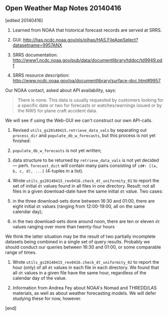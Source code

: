 ## Open Weather Map Notes 20140416

[edited 20140416]

1. Learned from NOAA that historical forecast records are served at SRRS.

  2. GUI: http://has.ncdc.noaa.gov/pls/plhas/HAS.FileAppSelect?datasetname=9957ANX
  2. SRRS documentation: http://www1.ncdc.noaa.gov/pub/data/documentlibrary/tddoc/td9949.pdf
  2. SRRS resource description: http://www.ncdc.noaa.gov/oa/documentlibrary/surface-doc.html#9957

   Our NOAA contact, asked about API availability, says:
   
   > There is none.  This data is usually requested by customers looking for a specific date or two for forecasts or watches/warnings issued or by the NWS for plane craft accident data.
   
   We will see if using the Web-GUI we can't construct our own API-calls.

1. Revised `utils_gs20140415.retrieve_data_vals` by separating out `process_dir` and `populate_db_w_forecasts`, but this process is not yet finished:

  2. `populate_db_w_forecasts` is not yet written;
  2. data structure to be returned by `retrieve_data_vals` is not yet decided — perh. `forecast_dict` will contain many pairs consisting of `id#: [(a, b, c, d), ...]` (4-tuples in a list).

1. Wrote `utils_gs20140415_rev0416.check_dt_uniformity_01` to report the set of initial `dt` values found in all files in one directory. Result: not all files in a given download-date have the same initial `dt` value. Two cases:

  2. in the three download-sets done between 16:30 and 01:00, there are eight initial `dt` values (ranging from 12:00-19:00, all on the same calendar day);
  2. in the two download-sets done around noon, there are ten or eleven `dt` values ranging over more than twenty-four hours
  
   We think the latter situation may be the result of two partially incomplete datasets being combined in a single set of query results. Probably we should conduct our queries between 16:30 and 01:00, or some comparable range of times.

1. Wrote `utils_gs20140415_rev0416.check_dt_uniformity_02` to report the hour (only) of all `dt` values in each file in each directory. We found that all `dt` values in a given file have the same hour, regardless of the calendar day of the value.

1. Information from Andrea Fey about NOAA's Nomad and THREDD/LAS materials, as well as about weather forecasting models. We will defer studying these for now, however.


[end]
